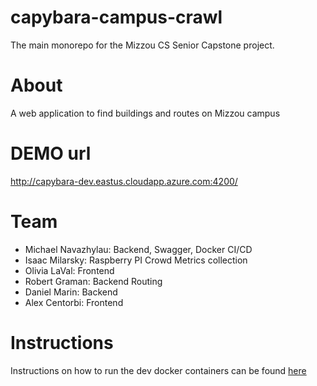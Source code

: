 # capybara-campus-crawl
The main monorepo for the Mizzou CS Senior Capstone project.

# About
A web application to find buildings and routes on Mizzou campus

# DEMO url
http://capybara-dev.eastus.cloudapp.azure.com:4200/

# Team
- Michael Navazhylau: Backend, Swagger, Docker CI/CD
- Isaac Milarsky: Raspberry PI Crowd Metrics collection
- Olivia LaVal: Frontend
- Robert Graman: Backend Routing
- Daniel Marin: Backend
- Alex Centorbi: Frontend

# Instructions
Instructions on how to run the dev docker containers can be found [here](instructions.md)
